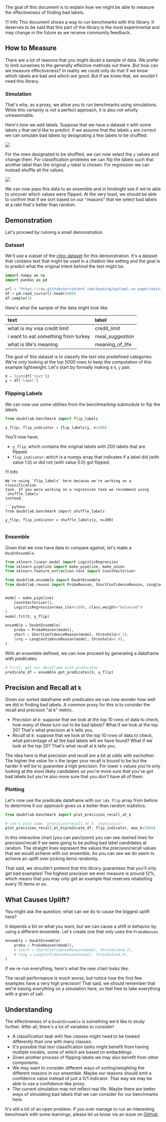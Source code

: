 The goal of this document is to explain how we might be able to measure
the effectiveness of finding bad labels.

!!! Info
    This document shows a way to run benchmarks with this library. It deserves
    to be said that this part of the library is the most experimental and may
    change in the future as we receive community feedback.

## How to Measure

There are a lot of reasons that you might doubt a sample of data. We prefer
to limit ourselves to the generally effective methods out there. But how can
we measure effectiveness? In reality we could only do that if we know which
labels are bad and which are good. But if we knew that, we wouldn't need this
library.

### Simulation

That's why, as a proxy, we allow you to run benchmarks using simulations. While
this certainly is not a perfect approach, it is also not wholly unreasonable.

Here's how we add labels. Suppose that we have a dataset `X` with some
labels `y` that we'd like to predict. If we assume that the labels `y`
are correct we can simulate bad labels by designating a few labels
to be shuffled.

![](images/benchmarks-shuffle-1.png)

For the rows designated to be shuffled, we can now select the `y` values
and change them. For classification problems we can flip the labels such
that another label than the original `y`-label is chosen. For regression
we can instead shuffle all the values.

![](images/benchmarks-shuffle-2.png)

We can now pass this data to an ensemble and in hindsight see if we're
able to uncover which values were flipped. At the very least, we should
be able to confirm that if we sort based on our "reasons" that we select
bad labels at a rate that's better than random.

## Demonstration

Let's proceed by running a small demonstration.

### Dataset

We'll use a subset of the [clinc dataset](https://github.com/clinc/oos-eval) for this demonstration.
It's a dataset that contains text that might be used in a chatbot-like setting and the goal
is to predict what the original intent behind the text might be.

```python
import numpy as np
import pandas as pd

url = "https://raw.githubusercontent.com/koaning/optimal-on-paper/main/data/outofscope-intent-classification-dataset.csv"
df = pd.read_csv(url).head(5000)
df.sample(3)
```

Here's what the sample of the data might look like:

| text                                | label           |
|:------------------------------------|:----------------|
| what is my visa credit limit        | credit_limit    |
| i want to eat something from turkey | meal_suggestion |
| what is life's meaning              | meaning_of_life |

The goal of this dataset is to classify the text into predefined
categories. We're only looking at the top 5000 rows to keep the
computation of this example lightweight. Let's start by formally
making a `X`, `y` pair.

```python
X = list(df['text'])
y = df['label']
```

### Flipping Labels

We can now use some utilities from the benchmarking submodule to
flip the labels.

```python
from doubtlab.benchmark import flip_labels

y_flip, flip_indicator = flip_labels(y, n=200)
```

You'll now have;

- `y_flip`: which contains the original labels with 200 labels that are flipped.
- `flip_indicator`: which is a numpy array that indicates if a label did (with value 1.0) or did not (with value 0.0) got flipped.

!!! Info

    We're using `flip_labels` here because we're working on a classification
    task. If you were working on a regression task we recommend using `shuffle_labels`
    instead.

    ```python
    from doubtlab.benchmark import shuffle_labels

    y_flip, flip_indicator = shuffle_labels(y, n=200)
    ```

### Ensemble

Given that we now have data to compare against, let's make a `DoubtEnsemble`.

```python
from sklearn.linear_model import LogisticRegression
from sklearn.pipeline import make_pipeline, make_union
from sklearn.feature_extraction.text import CountVectorizer

from doubtlab.ensemble import DoubtEnsemble
from doubtlab.reason import ProbaReason, ShortConfidenceReason, LongConfidenceReason


model = make_pipeline(
    CountVectorizer(),
    LogisticRegression(max_iter=1000, class_weight="balanced")
)
model.fit(X, y_flip)

ensemble = DoubtEnsemble(
    proba = ProbaReason(model),
    short = ShortConfidenceReason(model, threshold=0.2),
    long = LongConfidenceReason(model, threshold=0.9),
)
```

With an ensemble defined, we can now proceed by generating a dataframe with predicates.

```python
# First, get our dataframe with predicates
predicate_df = ensemble.get_predicates(X, y_flip)
```

## Precision and Recall at `k`

Given our sorted dataframe with predicates we can now wonder how well we did in finding bad
labels. A common proxy for this is to consider the recall and precision "at k" metric.

- *Precision at k*: suppose that we look at the top 10 rows of data to check, how many
of these turn out to be bad labels? What if we look at the top 20? That's what precision
at k tells you.
- *Recall at k*: suppose that we look at the top 10 rows of data to check, what percentage
of all the bad labels will we have found? What if we look at the top 20? That's what recall
at k tells you.

The idea here is that precision and recall are a bit at odds with eachother. The higher the
value for `k` the larger your recall is bound to be but the harder it will be to guarantee
a high precision. For lower `k` values you're only looking at the most likely candidates so
you're more sure that you've got bad labels but you're also more sure that you don't have
all of them.

### Plotting

Let's now use the predicate dataframe with our `idx_flip` array from before to
determine if our approach gives us a better than random statistics.

```python
from doubtlab.benchmark import plot_precision_recall_at_k

# Let's plot some `precision/recall at k` statistics!
plot_precision_recall_at_k(predicate_df, flip_indicator, max_k=2000)
```

<script src="https://cdn.jsdelivr.net/npm/vega@5"></script>
<script src="https://cdn.jsdelivr.net/npm/vega-lite@5"></script>
<script src="https://cdn.jsdelivr.net/npm/vega-embed@6"></script>
<script src="https://cdn.jsdelivr.net/gh/koaning/justcharts/justcharts.js"></script>

<vegachart schema-url="../benchmark-1.json"></vegachart>

In this interactive chart (you can pan/zoom) you can see dashed lines for precision/recall
if we were going to be pulling bad label candidates at random. The straight lines represent
the values the precision/recall values that we would achieve with our ensemble. As you can
see we do seem to achieve an uplift over picking items randomly.

That said, we shouldn't pretend that this library guarantees that you'll only get bad examples!
The highest precision we ever measure is around 12%, which means that you may only get
an example that reserves relabelling every 10 items or so.

## What Causes Uplift?

You might ask the question; what can we do to cause the biggest uplift here?

It depends a bit on what you want, but we can cause a shift in behavior by
using a different ensemble. Let's create one that only uses the `ProbaReason`.

```python
ensemble = DoubtEnsemble(
    proba = ProbaReason(model),
    # short = ShortConfidenceReason(model, threshold=0.2),
    # long = LongConfidenceReason(model, threshold=0.9),
)
```

If we re-run everything, here's what the new chart looks like.

<vegachart schema-url="../benchmark-2.json"></vegachart>

The recall performance is much worse, but notice how the first few examples
have a very high precision! That said, we should remember that we're basing
everything on a simulation here, so feel free to take everything with a grain of salt.

## Understanding

The effectiveness of a `DoubtEnsemble` is something we'd like to study
further. After all, there's a lot of variables to consider!

- A classification task with few classes might need to be treated differently than one with many classes.
- It's possible that text classification tasks might benefit from having multiple models, some of which are based on embeddings.
- Given another process of flipping labels we may also benefit from other components.
- We may want to consider different ways of sorting/weighting the different reasons in our ensemble. Maybe our reasons should emit a confidence value instead of just a 0/1 indicator. That way we may be able to use a confidence-like proxy.
- The current simulation may not reflect real life. Maybe there are better ways of simulating bad labels that we can consider for our benchmarks here.

It's still a bit of an open problem. If you ever manage to run an
interesting benchmark with some learnings, please let us know via an issue
on [GitHub](https://github.com/koaning/doubtlab/issues/new).
